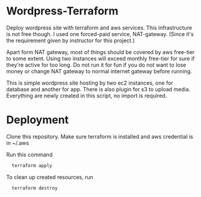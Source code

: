# Wordpress-Terraform

Deploy wordpress site with terraform and aws services.
This infrastructure is not free though. I used one forced-paid service, NAT-gateway. (Since it's the requirement given by instructor for this project.)

Apart form NAT gateway, most of things should be covered by aws free-tier to some extent. Using two instances will exceed monthly free-tier for sure if they're active for too long.
Do not run it for fun if you do not want to lose money or change NAT gateway to normal internet gateway before running.

This is simple wordpress site hosting by two ec2 instances, one for database and another for app.
There is also plugin for s3 to upload media. Everything are newly created in this script, no import is required.

# Deployment

Clone this repository. Make sure terraform is installed and aws credential is in ~/.aws

Run this command
```bash
  terraform apply
```

To clean up created resources, run
```bash
  terraform destroy
```
